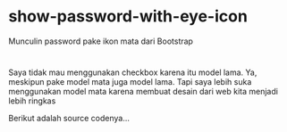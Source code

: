 # show-password-with-eye-icon
Munculin password pake ikon mata dari Bootstrap
#
Saya tidak mau menggunakan checkbox karena itu model lama. Ya, meskipun pake model mata juga model lama. Tapi saya lebih suka menggunakan model mata karena membuat desain dari web kita menjadi lebih ringkas <br>

Berikut adalah source codenya...
